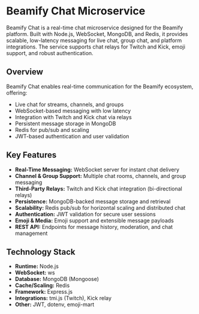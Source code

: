 # Beamify Chat Microservice

Beamify Chat is a real-time chat microservice designed for the Beamify platform. Built with 
Node.js, WebSocket, MongoDB, and Redis, it provides scalable, low-latency messaging for
live chat, group chat, and platform integrations. The service supports chat relays for Twitch 
and Kick, emoji support, and robust authentication.

## Overview

Beamify Chat enables real-time communication for the Beamify ecosystem, offering:

- Live chat for streams, channels, and groups
- WebSocket-based messaging with low latency
- Integration with Twitch and Kick chat via relays
- Persistent message storage in MongoDB
- Redis for pub/sub and scaling
- JWT-based authentication and user validation

## Key Features

- **Real-Time Messaging:** WebSocket server for instant chat delivery
- **Channel & Group Support:** Multiple chat rooms, channels, and group messaging
- **Third-Party Relays:** Twitch and Kick chat integration (bi-directional relays)
- **Persistence:** MongoDB-backed message storage and retrieval
- **Scalability:** Redis pub/sub for horizontal scaling and distributed chat
- **Authentication:** JWT validation for secure user sessions
- **Emoji & Media:** Emoji support and extensible message payloads
- **REST API:** Endpoints for message history, moderation, and chat management

## Technology Stack

- **Runtime:** Node.js
- **WebSocket:** ws
- **Database:** MongoDB (Mongoose)
- **Cache/Scaling:** Redis
- **Framework:** Express.js
- **Integrations:** tmi.js (Twitch), Kick relay
- **Other:** JWT, dotenv, emoji-mart
